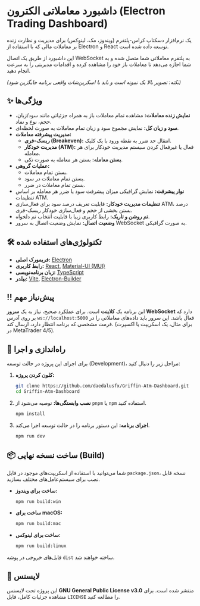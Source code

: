 

# داشبورد معاملاتی الکترون (Electron Trading Dashboard)

[](https://www.gnu.org/licenses/gpl-3.0)
[](https://react.dev/)
[](https://www.electronjs.org/)
[](https://www.typescriptlang.org/)

یک نرم‌افزار دسکتاپ کراس-پلتفرم (ویندوز، مک، لینوکس) برای مدیریت و نظارت زنده بر معاملات مالی که با استفاده از Electron و React توسعه داده شده است.

این داشبورد از طریق یک اتصال WebSocket به پلتفرم معاملاتی شما متصل شده و به شما اجازه می‌دهد تا معاملات باز خود را مشاهده کرده و اقدامات مدیریتی را به سرعت انجام دهید.

*(نکته: تصویر بالا یک نمونه است و باید با اسکرین‌شات واقعی برنامه جایگزین شود)*

## ✨ ویژگی‌ها

  - **نمایش زنده معاملات:** مشاهده تمام معاملات باز به همراه جزئیاتی مانند سود/زیان، حجم، نوع و نماد.
  - **سود و زیان کل:** نمایش مجموع سود و زیان تمام معاملات به صورت لحظه‌ای.
  - **مدیریت پیشرفته معاملات:**
      - **ریسک-فری (Breakeven):** انتقال حد ضرر به نقطه ورود با یک کلیک.
      - **مدیریت خودکار (ATM):** فعال یا غیرفعال کردن سیستم مدیریت خودکار برای هر معامله.
      - **بستن معامله:** بستن هر معامله به صورت تکی.
  - **عملیات گروهی:**
      - بستن تمام معاملات.
      - بستن تمام معاملات در سود.
      - بستن تمام معاملات در ضرر.
  - **نوار پیشرفت:** نمایش گرافیکی میزان پیشرفت سود یا ضرر هر معامله بر اساس تنظیمات ATM.
  - **تنظیمات مدیریت خودکار:** قابلیت تعریف درصد سود برای فعال‌سازی ATM، درصد بستن بخشی از حجم و فعال‌سازی خودکار ریسک-فری.
  - **تم روشن و تاریک:** رابط کاربری زیبا با قابلیت انتخاب تم دلخواه.
  - **وضعیت اتصال:** نمایش وضعیت اتصال به سرور WebSocket به صورت گرافیکی.

## 🛠️ تکنولوژی‌های استفاده شده

  - **فریمورک اصلی:** [Electron](https://www.electronjs.org/)
  - **رابط کاربری:** [React](https://reactjs.org/), [Material-UI (MUI)](https://mui.com/)
  - **زبان برنامه‌نویسی:** [TypeScript](https://www.typescriptlang.org/)
  - **بیلدر:** [Vite](https://vitejs.dev/), [Electron-Builder](https://www.electron.build/)

## ‼️ پیش‌نیاز مهم

این برنامه یک **کلاینت** است. برای عملکرد صحیح، نیاز به یک **سرور WebSocket** دارد که بر روی آدرس `ws://localhost:5000` فعال باشد. این سرور باید داده‌های معاملاتی را در فرمت مشخصی که برنامه انتظار دارد، ارسال کند. (برای مثال، یک اسکریپت یا اکسپرت در MetaTrader 4/5).

## 🚀 راه‌اندازی و اجرا

برای اجرای این پروژه در حالت توسعه (Development)، مراحل زیر را دنبال کنید:

1.  **کلون کردن پروژه:**

    ```bash
    git clone https://github.com/daedalusfx/Griffin-Atm-Dashboard.git
    cd Griffin-Atm-Dashboard
    ```

2.  **نصب وابستگی‌ها:**
    توصیه می‌شود از `pnpm` یا `npm` استفاده کنید.

    ```bash
    npm install
    ```

3.  **اجرای برنامه:**
    این دستور برنامه را در حالت توسعه اجرا می‌کند.

    ```bash
    npm run dev
    ```

## 📦 ساخت نسخه نهایی (Build)

شما می‌توانید با استفاده از اسکریپت‌های موجود در فایل `package.json`، نسخه قابل نصب برای سیستم‌عامل‌های مختلف بسازید.

  - **ساخت برای ویندوز:**

    ```bash
    npm run build:win
    ```

  - **ساخت برای macOS:**

    ```bash
    npm run build:mac
    ```

  - **ساخت برای لینوکس:**

    ```bash
    npm run build:linux
    ```

فایل‌های خروجی در پوشه `dist` ساخته خواهند شد.

## 📄 لایسنس

این پروژه تحت لایسنس **GNU General Public License v3.0** منتشر شده است. برای مشاهده جزئیات کامل، فایل `LICENSE` را مطالعه کنید.
